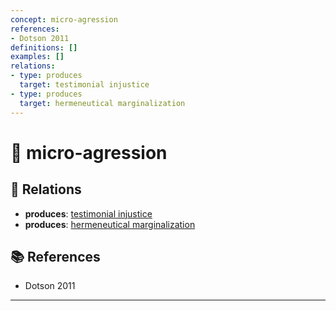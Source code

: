 ```yaml
---
concept: micro-agression
references:
- Dotson 2011
definitions: []
examples: []
relations:
- type: produces
  target: testimonial injustice
- type: produces
  target: hermeneutical marginalization
---
```


# 🧠 micro-agression

## 🔗 Relations

- **produces**: [testimonial injustice](./testimonial-injustice.md)
- **produces**: [hermeneutical marginalization](./hermeneutical-marginalization.md)

## 📚 References

- Dotson 2011


---

<script src="https://giscus.app/client.js"
        data-repo="natesheehan/conceptcartography"
        data-repo-id="R_kgDOPB5QiQ"
        data-category="General"
        data-category-id="DIC_kwDOPB5Qic4CsAxd"
        data-mapping="pathname"
        data-strict="0"
        data-reactions-enabled="1"
        data-emit-metadata="0"
        data-input-position="bottom"
        data-theme="catppuccin_mocha"
        data-lang="en"
        crossorigin="anonymous"
        async>
</script>
